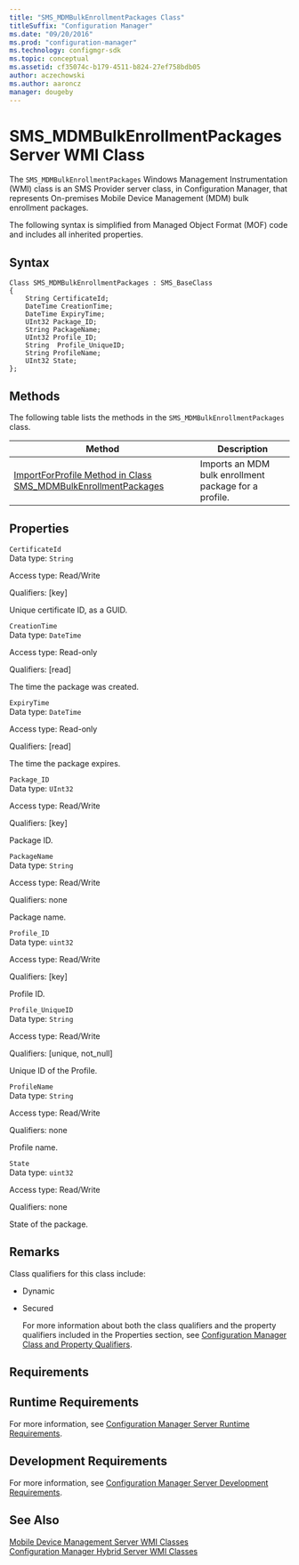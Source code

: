 ```yaml
---
title: "SMS_MDMBulkEnrollmentPackages Class"
titleSuffix: "Configuration Manager"
ms.date: "09/20/2016"
ms.prod: "configuration-manager"
ms.technology: configmgr-sdk
ms.topic: conceptual
ms.assetid: cf35074c-b179-4511-b824-27ef758bdb05
author: aczechowski
ms.author: aaroncz
manager: dougeby
---
```

# SMS_MDMBulkEnrollmentPackages Server WMI Class
The  `SMS_MDMBulkEnrollmentPackages` Windows Management Instrumentation (WMI) class is an SMS Provider server class, in Configuration Manager, that represents On-premises Mobile Device Management  (MDM) bulk enrollment packages.  

 The following syntax is simplified from Managed Object Format (MOF) code and includes all inherited properties.  

## Syntax  

```  
Class SMS_MDMBulkEnrollmentPackages : SMS_BaseClass  
{  
    String CertificateId;  
    DateTime CreationTime;  
    DateTime ExpiryTime;  
    UInt32 Package_ID;  
    String PackageName;  
    UInt32 Profile_ID;  
    String  Profile_UniqueID;  
    String ProfileName;  
    UInt32 State;  
};  

```  

## Methods  
 The following table lists the methods in the `SMS_MDMBulkEnrollmentPackages` class.  

|Method|Description|  
|------------|-----------------|  
|[ImportForProfile Method in Class SMS_MDMBulkEnrollmentPackages](../../../develop/reference/mdm/importforprofile-method-in-class-sms_mdmbulkenrollmentpackages.md)|Imports an MDM bulk enrollment package for a profile.|  

## Properties  
 `CertificateId`  
 Data type: `String`  

 Access type: Read/Write  

 Qualifiers: [key]  

 Unique certificate ID, as a GUID.  

 `CreationTime`  
 Data type: `DateTime`  

 Access type: Read-only  

 Qualifiers: [read]  

 The time the package was created.  

 `ExpiryTime`  
 Data type: `DateTime`  

 Access type: Read-only  

 Qualifiers: [read]  

 The time the package expires.  

 `Package_ID`  
 Data type: `UInt32`  

 Access type: Read/Write  

 Qualifiers: [key]  

 Package ID.  

 `PackageName`  
 Data type: `String`  

 Access type: Read/Write  

 Qualifiers: none  

 Package name.  

 `Profile_ID`  
 Data type: `uint32`  

 Access type: Read/Write  

 Qualifiers: [key]  

 Profile ID.  

 `Profile_UniqueID`  
 Data type: `String`  

 Access type: Read/Write  

 Qualifiers: [unique, not_null]  

 Unique ID of the Profile.  

 `ProfileName`  
 Data type: `String`  

 Access type: Read/Write  

 Qualifiers: none  

 Profile name.  

 `State`  
 Data type: `uint32`  

 Access type: Read/Write  

 Qualifiers: none  

 State of the package.  

## Remarks  
 Class qualifiers for this class include:  

- Dynamic  

- Secured  

  For more information about both the class qualifiers and the property qualifiers included in the Properties section, see [Configuration Manager Class and Property Qualifiers](../../../develop/reference/misc/class-and-property-qualifiers.md).  

## Requirements  

## Runtime Requirements  
 For more information, see [Configuration Manager Server Runtime Requirements](../../../develop/core/reqs/server-runtime-requirements.md).  

## Development Requirements  
 For more information, see [Configuration Manager Server Development Requirements](../../../develop/core/reqs/server-development-requirements.md).  

## See Also  
 [Mobile Device Management Server WMI Classes](../../../develop/reference/mdm/mobile-device-management-server-wmi-classes.md)   
 [Configuration Manager Hybrid Server WMI Classes](../../../develop/reference/mdm/hybrid-server-wmi-classes.md)
